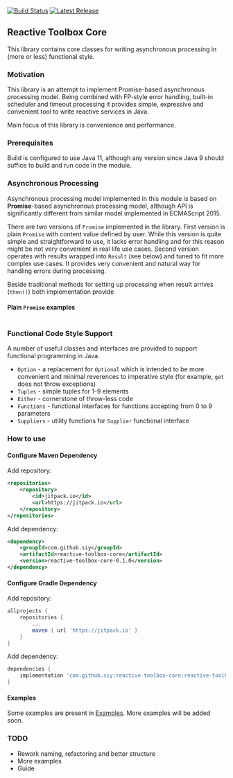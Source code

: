 [![Build Status](https://travis-ci.org/siy/reactive-toolbox-core.svg?branch=master)](https://travis-ci.org/siy/reactive-toolbox-core)
[![Latest Release](https://jitpack.io/v/siy/reactive-toolbox-core.svg)](https://jitpack.io/#siy/reactive-toolbox-core)

## Reactive Toolbox Core

This library contains core classes for writing asynchronous processing in (more or less) functional style.

### Motivation
This library is an attempt to implement Promise-based asynchronous processing model. Being combined with FP-style error
handling, built-in scheduler and timeout processing it provides simple, expressive and convenient tool to write 
reactive services in Java.

Main focus of this library is convenience and performance.

### Prerequisites
Build is configured to use Java 11, although any version since Java 9 should suffice
to build and run code in the module.

### Asynchronous Processing

Asynchronous processing model implemented in this module is based on __Promise__-based asynchronous processing model,
although API is significantly different from similar model implemented in ECMAScript 2015. 

There are two versions of `Promise` implemented in the library. 
First version is plain `Promise` with content value defined
by user. While this version is quite simple and straightforward to use, it lacks error handling and for this reason
might be not very convenient in real life use cases. 
Second version operates with results wrapped into `Result` (see below) and tuned to fit more complex use cases. 
It provides very convenient and natural way for handling errors during processing.

Beside traditional methods for setting up processing when result arrives (`then()`) both implementation provide  

#### Plain `Promise` examples

```java

```

### Functional Code Style Support

A number of useful classes and interfaces are provided to support functional 
programming in Java.
- `Option` - a replacement for `Optional` which is intended to be more convenient
and minimal reverences to imperative style (for example, `get` does not throw exceptions)
- `Tuples` - simple tuples for 1-9 elements
- `Either` - cornerstone of throw-less code
- `Functions` - functional interfaces for functions accepting from 0 to 9 parameters
- `Suppliers` - utility functions for `Supplier` functional interface

### How to use
#### Configure Maven Dependency

Add repository:
```xml
<repositories>
    <repository>
        <id>jitpack.io</id>
        <url>https://jitpack.io</url>
    </repository>
</repositories>
```
Add dependency:
```xml
<dependency>
    <groupId>com.github.siy</groupId>
    <artifactId>reactive-toolbox-core</artifactId>
    <version>reactive-toolbox-core-0.1.0</version>
</dependency>
```
#### Configure Gradle Dependency

Add repository:
```groovy
allprojects {
    repositories {
        ...
        maven { url 'https://jitpack.io' }
    }
}
```
Add dependency:
```groovy
dependencies {
    implementation 'com.github.siy:reactive-toolbox-core:reactive-toolbox-core-0.1.0'
}
```

#### Examples

Some examples are present in [Examples](https://github.com/siy/reactive-toolbox-core/tree/master/src/test/java/org/reactivetoolbox/core/examples).
More examples will be added soon.

### TODO
 - Rework naming, refactoring and better structure
 - More examples
 - Guide
